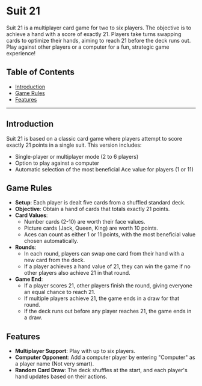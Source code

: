 # Suit 21

Suit 21 is a multiplayer card game for two to six players. The objective is to achieve a hand with a score of exactly 21.  Players take turns swapping cards to optimize their hands, aiming to reach 21 before the deck runs out. Play against other players or a computer for a fun, strategic game experience!

## Table of Contents
- [Introduction](#introduction)
- [Game Rules](#game-rules)
- [Features](#features)

---

## Introduction

Suit 21 is based on a classic card game where players attempt to score exactly 21 points in a single suit. This version includes:
- Single-player or multiplayer mode (2 to 6 players)
- Option to play against a computer
- Automatic selection of the most beneficial Ace value for players (1 or 11)

## Game Rules

- **Setup**: Each player is dealt five cards from a shuffled standard deck.
- **Objective**: Obtain a hand of cards that totals exactly 21 points.
- **Card Values**:
    - Number cards (2-10) are worth their face values.
    - Picture cards (Jack, Queen, King) are worth 10 points.
    - Aces can count as either 1 or 11 points, with the most beneficial value chosen automatically.
- **Rounds**:
    - In each round, players can swap one card from their hand with a new card from the deck.
    - If a player achieves a hand value of 21, they can win the game if no other players also achieve 21 in that round.
- **Game End**:
    - If a player scores 21, other players finish the round, giving everyone an equal chance to reach 21.
    - If multiple players achieve 21, the game ends in a draw for that round.
    - If the deck runs out before any player reaches 21, the game ends in a draw.

## Features

- **Multiplayer Support**: Play with up to six players.
- **Computer Opponent**: Add a computer player by entering "Computer" as a player name (Not very smart).
- **Random Card Draw**: The deck shuffles at the start, and each player's hand updates based on their actions.

